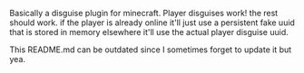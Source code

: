 Basically a disguise plugin for minecraft.
Player disguises work!
the rest should work.
if the player is already online it'll just use a persistent fake uuid that is stored in memory elsewhere it'll use the actual player disguise uuid.

This README.md can be outdated since I sometimes forget to update it but yea.